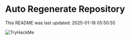 # Auto Regenerate Repository

This README was last updated: 2025-01-18 05:50:55

 ![TryHackMe](https://tryhackme.com/badge/533634)